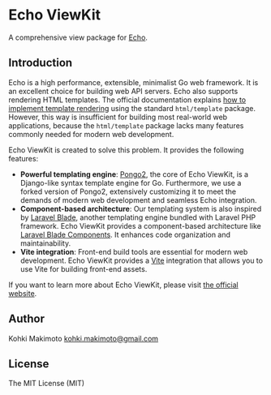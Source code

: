 # Echo ViewKit

A comprehensive view package for [Echo](https://github.com/labstack/echo).

## Introduction

Echo is a high performance, extensible, minimalist Go web framework.
It is an excellent choice for building web API servers.
Echo also supports rendering HTML templates.
The official documentation explains [how to implement template rendering](https://echo.labstack.com/docs/templates) using the standard `html/template` package.
However, this way is insufficient for building most real-world web applications, because the `html/template` package lacks many features commonly needed for modern web development.

Echo ViewKit is created to solve this problem. It provides the following features:

- **Powerful templating engine**:
[Pongo2](https://github.com/flosch/pongo2), the core of Echo ViewKit, is a Django-like syntax template engine for Go.
Furthermore, we use a forked version of Pongo2, extensively customizing it to meet the demands of modern web development and seamless Echo integration.
- **Component-based architecture**:
Our templating system is also inspired by [Laravel Blade](https://laravel.com/docs/11.x/blade), another templating engine bundled with Laravel PHP framework.
Echo ViewKit provides a component-based architecture like [Laravel Blade Components](https://laravel.com/docs/11.x/blade#components). It enhances code organization and maintainability.
- **Vite integration**:
Front-end build tools are essential for modern web development.
Echo ViewKit provides a [Vite](https://vite.dev/) integration that allows you to use Vite for building front-end assets.

If you want to learn more about Echo ViewKit, please visit [the official website](https://echo-viewkit.kohkimakimoto.dev).

## Author

Kohki Makimoto <kohki.makimoto@gmail.com>

## License

The MIT License (MIT)
